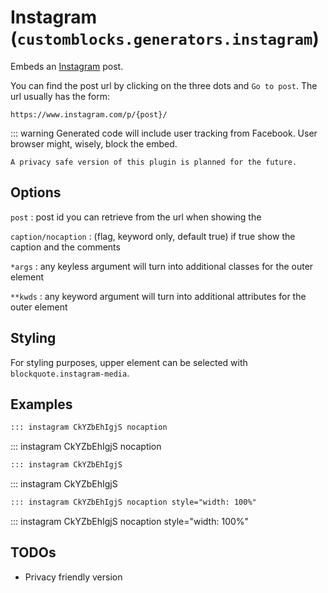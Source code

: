 # Instagram (`customblocks.generators.instagram`)

Embeds an [Instagram] post.

You can find the post url by clicking on the three dots
and `Go to post`.
The url usually has the form:

`https://www.instagram.com/p/{post}/`

::: warning
    Generated code will include user tracking from Facebook.
    User browser might, wisely, block the embed.

    A privacy safe version of this plugin is planned for the future.


[Instagram]: https://instagram.com

## Options

`post`
: post id you can retrieve from the url when showing the 

`caption/nocaption`
: (flag, keyword only, default true) if true show the caption and the comments

`*args`
: any keyless argument will turn into additional classes for the outer element

`**kwds`
: any keyword argument will turn into additional attributes for the outer element


## Styling

For styling purposes, upper element can be selected with `blockquote.instagram-media`.


## Examples

```markdown
::: instagram CkYZbEhIgjS nocaption
```

::: instagram CkYZbEhIgjS nocaption

```markdown
::: instagram CkYZbEhIgjS
```

::: instagram CkYZbEhIgjS

```markdown
::: instagram CkYZbEhIgjS nocaption style="width: 100%"
```

::: instagram CkYZbEhIgjS nocaption style="width: 100%"

## TODOs

- Privacy friendly version


